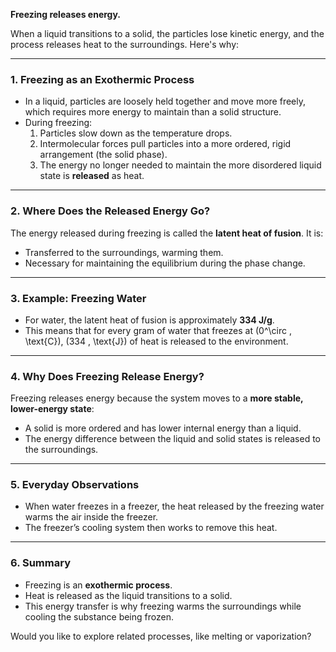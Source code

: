 **Freezing releases energy.** 

When a liquid transitions to a solid, the particles lose kinetic energy, and the process releases heat to the surroundings. Here's why:

---

### **1. Freezing as an Exothermic Process**
- In a liquid, particles are loosely held together and move more freely, which requires more energy to maintain than a solid structure.
- During freezing:
  1. Particles slow down as the temperature drops.
  2. Intermolecular forces pull particles into a more ordered, rigid arrangement (the solid phase).
  3. The energy no longer needed to maintain the more disordered liquid state is **released** as heat.

---

### **2. Where Does the Released Energy Go?**
The energy released during freezing is called the **latent heat of fusion**. It is:
- Transferred to the surroundings, warming them.
- Necessary for maintaining the equilibrium during the phase change.

---

### **3. Example: Freezing Water**
- For water, the latent heat of fusion is approximately **334 J/g**.
- This means that for every gram of water that freezes at \(0^\circ \, \text{C}\), \(334 \, \text{J}\) of heat is released to the environment.

---

### **4. Why Does Freezing Release Energy?**
Freezing releases energy because the system moves to a **more stable, lower-energy state**:
- A solid is more ordered and has lower internal energy than a liquid.
- The energy difference between the liquid and solid states is released to the surroundings.

---

### **5. Everyday Observations**
- When water freezes in a freezer, the heat released by the freezing water warms the air inside the freezer.
- The freezer’s cooling system then works to remove this heat.

---

### **6. Summary**
- Freezing is an **exothermic process**.
- Heat is released as the liquid transitions to a solid.
- This energy transfer is why freezing warms the surroundings while cooling the substance being frozen.

Would you like to explore related processes, like melting or vaporization?

